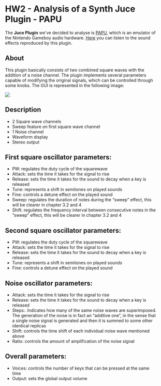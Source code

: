 # HW2 - Analysis of a Synth Juce Plugin - PAPU

The **Juce Plugin**  we've decided to analyse is [PAPU](https://github.com/FigBug/PAPU), which is an emulator of the Nintendo Gameboy audio hardware.
[Here](https://soundcloud.com/roland-rabien/papu) you can listen to the sound effects reproduced by this plugin.


## About

This plugin basically consists of two combined square waves with the addition of a noise channel. The plugin implements several parameters capable of modifying the original signals, which can be controlled through some knobs. The GUI is represented in the following image:

![](https://socalabs.com/wp-content/uploads/2022/06/Pasted-1-1024x434.png)

## Description

- 2 Square wave channels
- Sweep feature on first square wave channel
- 1 Noise channel
- Waveform display
- Stereo output

## First square oscillator parameters:

- PW: regulates the duty cycle of the squarewave
- Attack: sets the time it takes for the signal to rise
- Release: sets the time it takes for the sound to decay when a key is released
- Tune: represents a shift in semitones on played sounds 
- Fine: controls a detune effect on the played sound
- Sweep: regulates the duration of notes during the “sweep” effect, this will be clearer in chapter 3.2 and 4
- Shift: regulates the frequency interval between consecutive notes in the “sweep” effect, this will be clearer in chapter 3.2 and 4


## Second square oscillator parameters:

- PW: regulates the duty cycle of the squarewave
- Attack: sets the time it takes for the signal to rise
- Release: sets the time it takes for the sound to decay when a key is released
- Tune: represents a shift in semitones on played sounds 
- Fine: controls a detune effect on the played sound

## Noise oscillator parameters:

- Attack: sets the time it takes for the signal to rise
- Release: sets the time it takes for the sound to decay when a key is released
- Steps:. Indicates how many of the same noise waves are superimposed. The generation of the noise is in fact an “additive one”, in the sense that a single noise signal is generated and then it is summed to some other identical replicas
- Shift: controls the time shift of each individual noise wave mentioned above
- Ratio: controls the amount of amplification of the noise signal 

## Overall parameters:

- Voices: controls the number of keys that can be pressed at the same time
- Output: sets the global output volume



